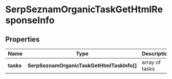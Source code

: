 # SerpSeznamOrganicTaskGetHtmlResponseInfo

## Properties

| Name | Type | Description | Notes |
|------------ | ------------- | ------------- | -------------|
**tasks** | **SerpSeznamOrganicTaskGetHtmlTaskInfo[]** | array of tasks |[optional]|